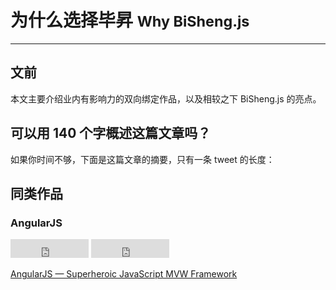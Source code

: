 <h1>为什么选择毕昇 <small>Why BiSheng.js</smaLL></h1>
<hr>

<div class='gallery' id='chart'></div>

<script src="http://strongriley.github.io/d3/d3.js?2.2.0"></script>
<script src="http://strongriley.github.io/d3/d3.layout.js?2.2.0"></script>
<link href='why-banner.css' rel='stylesheet' type='text/css' />
<script src="why-banner.js"></script>

## 文前

本文主要介绍业内有影响力的双向绑定作品，以及相较之下 BiSheng.js 的亮点。

## 可以用 140 个字概述这篇文章吗？

如果你时间不够，下面是这篇文章的摘要，只有一条 tweet 的长度：

## 同类作品

### AngularJS

<iframe src="http://ghbtns.com/github-btn.html?user=angular&repo=angular.js&type=watch&count=true&size="
  allowtransparency="true" frameborder="0" scrolling="0" width="125" height="30"></iframe>

<iframe src="http://ghbtns.com/github-btn.html?user=angular&repo=angular.js&type=fork&count=true&size="
  allowtransparency="true" frameborder="0" scrolling="0" width="125" height="30"></iframe>

[AngularJS — Superheroic JavaScript MVW Framework](http://angularjs.org/)